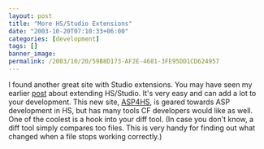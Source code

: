 ```yaml
---
layout: post
title: "More HS/Studio Extensions"
date: "2003-10-20T07:10:33+06:00"
categories: [development]
tags: []
banner_image: 
permalink: /2003/10/20/59B8D173-AF2E-4681-3FE95DD1CD624957
---
```


I found another great site with Studio extensions. You may have seen my earlier <a href="http://www.camdenfamily.com/morpheus/blog/index.cfm?mode=entry&entry=395FCF85-A519-06AC-1328158BE22F169E">post</a> about extending HS/Studio. It's very easy and can add a lot to your development. This new site, <a href="http://www.wilk4.com/asp4hs/">ASP4HS</a>, is geared towards ASP development in HS, but has many tools CF developers would like as well. One of the coolest is a hook into your diff tool. (In case you don't know, a diff tool simply compares too files. This is very handy for finding out what changed when a file stops working correctly.)